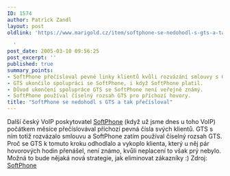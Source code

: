 ```yaml
---
ID: 1574
author: Patrick Zandl
layout: post
oldlink: 'https://www.marigold.cz/item/softphone-se-nedohodl-s-gts-a-tak-precisloval

  '
post_date: 2005-03-10 09:56:25
post_excerpt: ''
published: true
summary_points:
- SoftPhone přečísloval pevné linky klientů kvůli rozvázání smlouvy s GTS.
- GTS ukončilo spolupráci se SoftPhone, i když SoftPhone platil.
- Důvod ukončení spolupráce GTS se SoftPhone není veřejně známý.
- SoftPhone používal číselný rozsah GTS pro příchozí hovory.
title: "SoftPhone se nedohodl s GTS a tak přečísloval"
---
```


<p>Další český VoIP poskytovatel <a href="http://www.softphone.cz">SoftPhone</a> (když už jsme dnes u toho VoIP) počátkem měsíce přečíslovával příchozí pevná čísla svých klientů. GTS s ním totiž rozvázalo smlouvu a SoftPhone zatím používal číselný rozsah GTS. Proč se GTS k tomuto kroku odhodlalo a vykoplo klienta, který u něj pár hovorových hodin přenášel, není známo, kvůli neplacení to však prý nebylo. Možná to bude nějaká nová strategie, jak eliminovat zákazníky :) Zdroj: <a href="http://www.softphone.cz/?spn=cGFnZT0xNDA=&amp;auth=5fbe7706f6c1749c55ff075a534a61e8">SoftPhone</a>
</p>